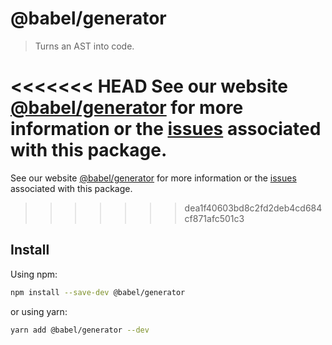 # @babel/generator

> Turns an AST into code.

<<<<<<< HEAD
See our website [@babel/generator](https://babeljs.io/docs/en/next/babel-generator.html) for more information or the [issues](https://github.com/babel/babel/issues?utf8=%E2%9C%93&q=is%3Aissue+label%3A%22pkg%3A%20generator%22+is%3Aopen) associated with this package.
=======
See our website [@babel/generator](https://babeljs.io/docs/en/babel-generator) for more information or the [issues](https://github.com/babel/babel/issues?utf8=%E2%9C%93&q=is%3Aissue+label%3A%22pkg%3A%20generator%22+is%3Aopen) associated with this package.
>>>>>>> dea1f40603bd8c2fd2deb4cd684cf871afc501c3

## Install

Using npm:

```sh
npm install --save-dev @babel/generator
```

or using yarn:

```sh
yarn add @babel/generator --dev
```
